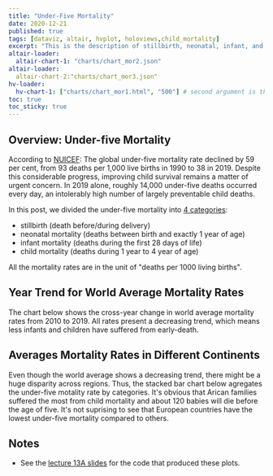 ```yaml
---
title: "Under-Five Mortality"
date: 2020-12-21
published: true
tags: [dataviz, altair, hvplot, holoviews,child_mortality]
excerpt: "This is the description of stillbirth, neonatal, infant, and child mortality rates."
altair-loader:
  altair-chart-1: "charts/chart_mor2.json"
altair-loader:
  altair-chart-2:"charts/chart_mor3.json"
hv-loader:
  hv-chart-1: ["charts/chart_mor1.html", "500"] # second argument is the height
toc: true
toc_sticky: true
---
```


## Overview: Under-five Mortality

According to [NUICEF](https://data.unicef.org/topic/child-survival/under-five-mortality/):
The global under-five mortality rate declined by 59 per cent, from 93 deaths per 1,000 live births in 1990 to 38 in 2019. Despite this considerable progress, improving child survival remains a matter of urgent concern. In 2019 alone, roughly 14,000 under-five deaths occurred every day, an intolerably high number of largely preventable child deaths. 

In this post, we divided the under-five mortality into [4 categories](https://data.unicef.org/topic/child-survival/neonatal-mortality/#:~:text=Definitions%20of%20indicators&text=Infant%20mortality%20rate%3A%20Probability%20of,expressed%20per%201%2C000%20live%20births.): 
* stillbirth (death before/during delivery) 
* neonatal mortality (deaths between birth and exactly 1 year of age)
* infant mortality (deaths during the first 28 days of life)
* child mortality (deaths during 1 year to 4 year of age)

All the mortality rates are in the unit of "deaths per 1000 living births".

## Year Trend for World Average Mortality Rates 

The chart below shows the cross-year change in world average mortality rates from 2010 to 2019. All rates present a decreasing trend, which means less infants and children have suffered from early-death. 
<div id="hv-chart-1"></div>


## Averages Mortality Rates in Different Continents

Even though the world average shows a decreasing trend, there might be a huge disparity across regions. Thus, the stacked bar chart below agregates the under-five motality rate by categories. It's obvious that Arican families suffered the most from child mortality and about 120 babies will die before the age of five. It's not suprising to see that European countries have the lowest under-five mortality compared to others.

<div id="chart_mor2.json"></div>

## Notes

- See the [lecture 13A slides](https://github.com/MUSA-550-Fall-2020/week-13/blob/master/lecture-13A.ipynb) for the code that produced these plots.
